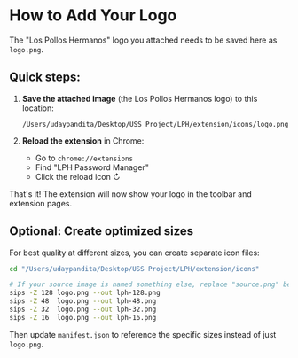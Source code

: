 # How to Add Your Logo

The "Los Pollos Hermanos" logo you attached needs to be saved here as `logo.png`.

## Quick steps:

1. **Save the attached image** (the Los Pollos Hermanos logo) to this location:
   ```
   /Users/udaypandita/Desktop/USS Project/LPH/extension/icons/logo.png
   ```

2. **Reload the extension** in Chrome:
   - Go to `chrome://extensions`
   - Find "LPH Password Manager"
   - Click the reload icon ↻

That's it! The extension will now show your logo in the toolbar and extension pages.

## Optional: Create optimized sizes

For best quality at different sizes, you can create separate icon files:

```zsh
cd "/Users/udaypandita/Desktop/USS Project/LPH/extension/icons"

# If your source image is named something else, replace "source.png" below
sips -Z 128 logo.png --out lph-128.png
sips -Z 48  logo.png --out lph-48.png
sips -Z 32  logo.png --out lph-32.png
sips -Z 16  logo.png --out lph-16.png
```

Then update `manifest.json` to reference the specific sizes instead of just `logo.png`.
